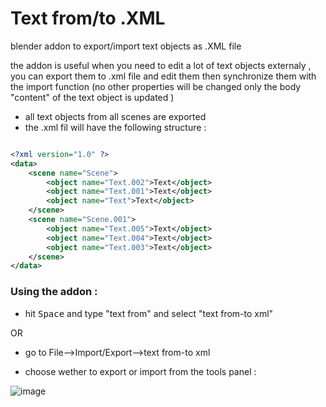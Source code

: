 # Text  from/to .XML
blender addon to export/import text objects as .XML file

the addon is useful when  you need to edit a lot of text objects externaly , you can export them to .xml file and edit them then synchronize them with the import function (no other properties will be changed only the body "content" of the text object is updated )

 - all text objects from all scenes are exported 
 - the .xml fil will have the following structure :

 
```XML

<?xml version="1.0" ?>
<data>
	<scene name="Scene">
		<object name="Text.002">Text</object>
		<object name="Text.001">Text</object>
		<object name="Text">Text</object>
	</scene>
	<scene name="Scene.001">
		<object name="Text.005">Text</object>
		<object name="Text.004">Text</object>
		<object name="Text.003">Text</object>
	</scene>
</data>

```

### Using the addon :

 - hit <kbd>Space</kbd> and type "text from" and select "text from-to xml"

 OR
 
 - go to File-->Import/Export-->text from-to xml
 
 - choose wether to export or import from the tools panel :

![image](http://i.stack.imgur.com/bAh3W.png)
